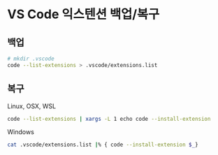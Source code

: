 # VS Code 익스텐션 백업/복구

## 백업

```sh
# mkdir .vscode
code --list-extensions > .vscode/extensions.list
```

## 복구 

Linux, OSX, WSL

```sh
code --list-extensions | xargs -L 1 echo code --install-extension
```

Windows

```sh
cat .vscode/extensions.list |% { code --install-extension $_}
```